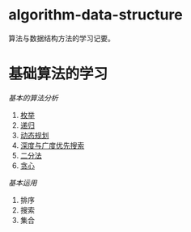 # algorithm-data-structure
算法与数据结构方法的学习记要。

# 基础算法的学习
*基本的算法分析*

1. [枚举]()
2. [递归]()
3. [动态规划]()
4. [深度与广度优先搜索]()
5. [二分法]()
6. [贪心]()

*基本运用*

1. 排序
2. 搜索
3. 集合
